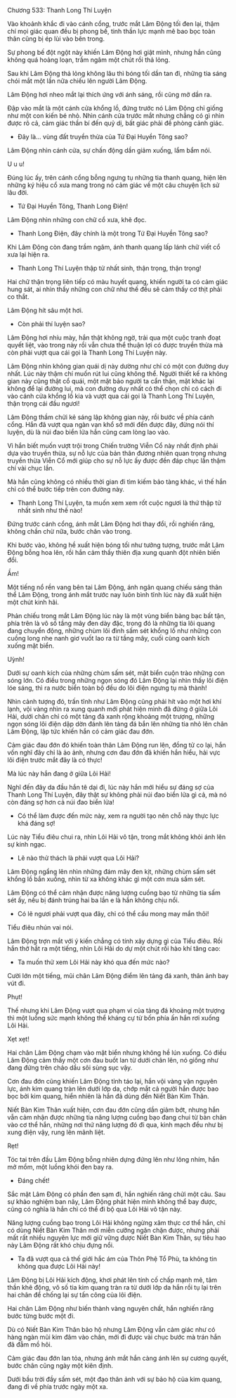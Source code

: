 




Chương 533: Thanh Long Thí Luyện


Vào khoảnh khắc đi vào cánh cổng, trước mắt Lâm Động tối đen lại, thậm chí mọi giác quan đều bị phong bế, tinh thần lực mạnh mẽ bao bọc toàn thân cũng bị ép lùi vào bên trong.

Sự phong bế đột ngột này khiến Lâm Động hơi giật mình, nhưng hắn cũng không quá hoảng loạn, trầm ngâm một chút rồi thả lỏng.

Sau khi Lâm Động thả lỏng không lâu thì bóng tối dần tan đi, những tia sáng chói mắt một lần nữa chiếu lên người Lâm Động.

Lâm Động hơi nheo mắt lại thích ứng với ánh sáng, rồi cũng mở dần ra.

Đập vào mắt là một cánh cửa khổng lồ, đứng trước nó Lâm Động chỉ giống như một con kiến bé nhỏ. Nhìn cánh cửa trước mắt nhưng chẳng có gì nhìn được rõ cả, cảm giác thần bí đến quỷ dị, bất giác phải đề phòng cảnh giác.

- Đây là… vùng đất truyền thừa của Tứ Đại Huyền Tông sao?

Lâm Động nhìn cánh cửa, sự chấn động dần giảm xuống, lẩm bẩm nói.

U u u!

Đúng lúc ấy, trên cánh cổng bỗng ngưng tụ những tia thanh quang, hiện lên những ký hiệu cổ xưa mang trong nó cảm giác về một câu chuyện lịch sử lâu đời.

- Tứ Đại Huyền Tông, Thanh Long Điện!

Lâm Động nhìn những con chữ cổ xưa, khẽ đọc.

- Thanh Long Điện, đây chính là một trong Tứ Đại Huyền Tông sao?

Khi Lâm Động còn đang trầm ngâm, ánh thanh quang lấp lánh chữ viết cổ xưa lại hiện ra.

- Thanh Long Thí Luyện thập tử nhất sinh, thận trọng, thận trọng!

Hai chữ thận trọng liên tiếp có màu huyết quang, khiến người ta có cảm giác hung sát, ai nhìn thấy những con chữ như thế đều sẽ cảm thấy cơ thịt phải co thắt.

Lâm Động hít sâu một hơi.

- Còn phải thí luyện sao?

Lâm Động hơi nhíu mày, hắn thật không ngờ, trải qua một cuộc tranh đoạt quyết liệt, vào trong này rồi vẫn chưa thể thuận lợi có được truyền thừa mà còn phải vượt qua cái gọi là Thanh Long Thí Luyện này.

Lâm Động nhìn không gian quái dị này dường như chỉ có một con đường duy nhất. Lúc này thậm chí muốn rút lui cũng không thể. Người thiết kế ra không gian này cũng thật cổ quái, một mặt bảo người ta cẩn thận, mặt khác lại không để lại đường lui, mà con đường duy nhất có thể chọn chỉ có cách đi vào cánh cửa khổng lồ kia và vượt qua cái gọi là Thanh Long Thí Luyện, thận trọng cái đầu ngươi!

Lâm Động thầm chửi kẻ sáng lập không gian này, rồi bước về phía cánh cổng. Hắn đã vượt qua ngàn vạn khổ sở mới đến được đây, đừng nói thí luyện, dù là núi đao biển lửa hắn cũng cam lòng lao vào.

Vì hắn biết muốn vượt trội trong Chiến trường Viễn Cổ này nhất định phải dựa vào truyền thừa, sự nỗ lực của bản thân đương nhiên quan trọng nhưng truyền thừa Viễn Cổ mới giúp cho sự nỗ lực ấy được đền đáp chục lần thậm chí vài chục lần.

Mà hắn cũng không có nhiều thời gian đi tìm kiếm bảo tàng khác, vì thế hắn chỉ có thể bước tiếp trên con đường này.

- Thanh Long Thí Luyện, ta muốn xem xem rốt cuộc ngươi là thứ thập tử nhất sinh như thế nào!

Đứng trước cánh cổng, ánh mắt Lâm Động hơi thay đổi, rồi nghiến răng, không chần chừ nữa, bước chân vào trong.

Khi bước vào, không hề xuất hiện bóng tối như tưởng tượng, trước mắt Lâm Động bỗng hoa lên, rồi hắn cảm thấy thiên địa xung quanh đột nhiên biến đổi.

Ầm!

Một tiếng nổ rền vang bên tai Lâm Động, ánh ngân quang chiếu sáng thân thể Lâm Động, trong ánh mắt trước nay luôn bình tĩnh lúc này đã xuất hiện một chút kinh hãi.

Phản chiếu trong mắt Lâm Động lúc này là một vùng biển bàng bạc bất tận, phía trên là vô số tầng mây đen dày đặc, trong đó là những tia lôi quang đang chuyển động, những chùm lôi đình sấm sét khổng lồ như những con cuồng long nhe nanh giơ vuốt lao ra từ tầng mây, cuối cùng oanh kích xuống mặt biển.

Uỳnh!

Dưới sự oanh kích của những chùm sấm sét, mặt biển cuộn trào những con sóng lớn. Có điều trong những ngọn sóng đó Lâm Động lại nhìn thấy lôi điện lóe sáng, thì ra nước biển toàn bộ đều do lôi điện ngưng tụ mà thành!

Nhìn cảnh tượng đó, trấn tĩnh như Lâm Động cũng phải hít vào một hơi khí lạnh, vội vàng nhìn ra xung quanh mới phát hiện mình đã đứng ở giữa Lôi Hải, dưới chân chỉ có một tảng đá xanh rộng khoảng một trượng, những ngọn sóng lôi điện dập dờn đánh lên tảng đá bắn lên những tia nhỏ lên chân Lâm Động, lập tức khiến hắn có cảm giác đau đớn.

Cảm giác đau đớn đó khiến toàn thân Lâm Động run lên, đồng tử co lại, hắn vốn nghĩ đây chỉ là ảo ảnh, nhưng cơn đau đớn đã khiến hắn hiểu, hải vực lôi điện trước mắt đây là có thực!

Mà lúc này hắn đang ở giữa Lôi Hải!

Nghĩ đến đây da đầu hắn tê dại đi, lúc này hắn mới hiểu sự đáng sợ của Thanh Long Thí Luyện, đây thật sự không phải núi đao biển lửa gì cả, mà nó còn đáng sợ hơn cả núi đao biển lửa!

- Có thể làm được đến mức này, xem ra người tạo nên chỗ này thực lực khá đáng sợ!

Lúc này Tiểu điêu chui ra, nhìn Lôi Hải vô tận, trong mắt không khỏi ánh lên sự kinh ngạc.

- Lẽ nào thử thách là phải vượt qua Lôi Hải?

Lâm Động ngẩng lên nhìn những đám mây đen kịt, những chùm sấm sét khổng lồ bắn xuống, nhìn từ xa không khác gì một cơn mưa sấm sét.

Lâm Động có thể cảm nhận được năng lượng cuồng bạo từ những tia sấm sét ấy, nếu bị đánh trúng hai ba lần e là hắn không chịu nổi.

- Có lẽ ngươi phải vượt qua đây, chỉ có thể cầu mong may mắn thôi!

Tiểu điêu nhún vai nói.

Lâm Động trợn mắt với ý kiến chẳng có tính xây dựng gì của Tiểu điêu. Rồi hắn thở hắt ra một tiếng, nhìn Lôi Hải do dự một chút rồi hào khí tăng cao:

- Ta muốn thử xem Lôi Hải này khó qua đến mức nào?

Cười lớn một tiếng, mũi chân Lâm Động điểm lên tảng đá xanh, thân ảnh bay vút đi.

Phụt!

Thế nhưng khi Lâm Động vượt qua phạm vi của tảng đá khoảng một trượng thì một luồng sức mạnh không thể kháng cự từ bốn phía ấn hắn rơi xuống Lôi Hải.

Xẹt xẹt!

Hai chân Lâm Động chạm vào mặt biển nhưng không hề lún xuống. Có điều Lâm Động cảm thấy một cơn đau buốt lan từ dưới chân lên, nó giống như đang đứng trên chảo dầu sôi sùng sục vậy.

Cơn đau đớn cũng khiến Lâm Động tỉnh táo lại, hắn vội vàng vận nguyên lực, ánh kim quang tràn lên dưới lớp da, chớp mắt cả người hắn được bao bọc bởi kim quang, hiển nhiên là hắn đã dùng đến Niết Bàn Kim Thân.

Niết Bàn Kim Thân xuất hiện, cơn đau đớn cũng dần giảm bớt, nhưng hắn vẫn cảm nhận được những tia năng lượng cuồng bạo đang chui từ bàn chân vào cơ thể hắn, những nơi thứ năng lượng đó đi qua, kinh mạch đều như bị xung điện vậy, rung lên mãnh liệt.

Rẹt!

Tóc tai trên đầu Lâm Động bỗng nhiên dựng đứng lên như lông nhím, hắn mở mồm, một luồng khói đen bay ra.

- Đáng chết!

Sắc mặt Lâm Động có phần đen sạm đi, hắn nghiến răng chửi một câu. Sau sự khảo nghiệm ban nãy, Lâm Động phát hiện mình không thể bay được, cũng có nghĩa là hắn chỉ có thể đi bộ qua Lôi Hải vô tận này.

Năng lượng cuồng bạo trong Lôi Hải không ngừng xâm thực cơ thể hắn, chỉ có dùng Niết Bàn Kim Thân mới miễn cưỡng ngăn chặn được, nhưng phải mất rất nhiều nguyên lực mới giữ vững được Niết Bàn Kim Thân, sự tiêu hao này Lâm Động rất khó chịu đựng nổi.

- Ta đã vượt qua cả thế giới hắc ám của Thôn Phệ Tổ Phù, ta không tin không qua được Lôi Hải này!

Lâm Động bị Lôi Hải kích động, khơi phát lên tính cố chấp mạnh mẽ, tâm thần khẽ động, vô số tia kim quang tràn ra từ dưới lớp da hắn rồi tụ lại trên hai chân để chống lại sự tấn công của lôi điện.

Hai chân Lâm Động như biến thành vàng nguyên chất, hắn nghiến răng bước từng bước một đi.

Dù có Niết Bàn Kim Thân bảo hộ nhưng Lâm Động vẫn cảm giác như có hàng ngàn mũi kim đâm vào chân, mới đi được vài chục bước mà trán hắn đã đẫm mồ hôi.

Cảm giác đau đớn lan tỏa, nhưng ánh mắt hắn càng ánh lên sự cương quyết, bước chân cũng ngày một kiên định.

Dưới bầu trời đầy sấm sét, một đạo thân ảnh với sự bảo hộ của kim quang, đang đi về phía trước ngày một xa.





